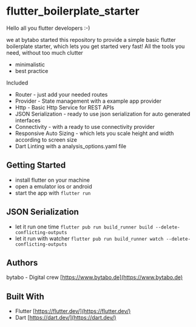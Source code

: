 # flutter_boilerplate_starter

Hello all you flutter developers :-)

we at bytabo started this repository to provide a simple basic flutter boilerplate starter, which lets you get started very fast!
All the tools you need, without too much clutter
* minimalistic
* best practice

Included
* Router - just add your needed routes
* Provider - State management with a example app provider
* Http - Basic Http Service for REST APIs
* JSON Serialization - ready to use json serialization for auto generated interfaces
* Connectivity - with a ready to use connectivity provider
* Responsive Auto Sizing - which lets you scale height and width according to screen size
* Dart Linting with a analysis_options.yaml file

## Getting Started

* install flutter on your machine
* open a emulator ios or android
* start the app with ```flutter run```

## JSON Serialization

* let it run one time `flutter pub run build_runner build --delete-conflicting-outputs`
* let it run with watcher `flutter pub run build_runner watch --delete-conflicting-outputs`

## Authors

bytabo - Digital crew [https://www.bytabo.de](https://www.bytabo.de)

## Built With

- Flutter [https://flutter.dev/](https://flutter.dev/)
- Dart [https://dart.dev/](https://dart.dev/)